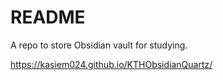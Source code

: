 # README

A repo to store Obsidian vault for studying.

<https://kasiem024.github.io/KTHObsidianQuartz/>
